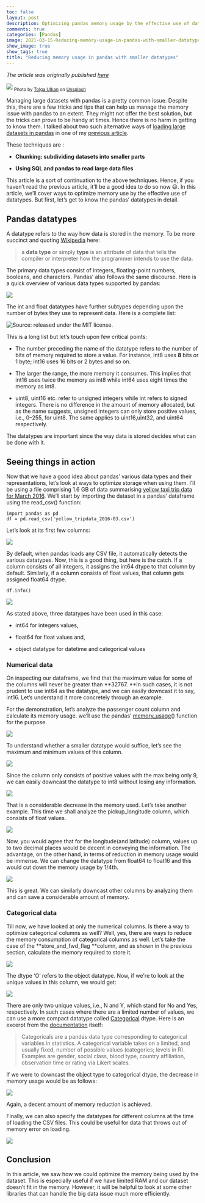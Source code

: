 ```yaml
---
toc: false
layout: post
description: Optimizing pandas memory usage by the effective use of datatypes
comments: true
categories: [Pandas]
image: 2021-03-15-Reducing-memory-usage-in-pandas-with-smaller-datatypes/0.png
show_image: true
show_tags: true
title: "Reducing memory usage in pandas with smaller datatypes"
---
```


*The article was originally published [here](https://towardsdatascience.com/reducing-memory-usage-in-pandas-with-smaller-datatypes-b527635830af?sk=55b417ed722bc364a141a9862ee33893)*


![](https://cdn-images-1.medium.com/max/10526/0*Ti9hDWaZH8UphPdM)
<sub>Photo by [Tolga Ulkan](https://unsplash.com/@tolga__?utm_source=medium&utm_medium=referral) on [Unsplash](https://unsplash.com?utm_source=medium&utm_medium=referral)</sub>

Managing large datasets with pandas is a pretty common issue. Despite this, there are a few tricks and tips that can help us manage the memory issue with pandas to an extent. They might not offer the best solution, but the tricks can prove to be handy at times. Hence there is no harm in getting to know them. I talked about two such alternative ways of [loading large datasets in pandas](https://towardsdatascience.com/loading-large-datasets-in-pandas-11bdddd36f7b?sk=a52a0f863382bd2d5b631d81838ea8de) in one of my [previous article](https://towardsdatascience.com/loading-large-datasets-in-pandas-11bdddd36f7b).


These techniques are :

* **Chunking: subdividing datasets into smaller parts**

* **Using SQL and pandas to read large data files**

This article is a sort of continuation to the above techniques. Hence, if you haven’t read the previous article, it’ll be a good idea to do so now 😃. In this article, we’ll cover ways to optimize memory use by the effective use of datatypes. But first, let’s get to know the pandas’ datatypes in detail.

## Pandas datatypes

A datatype refers to the way how data is stored in the memory. To be more succinct and quoting [Wikipedia](https://en.wikipedia.org/wiki/Data_type) here:
>  a **data type** or simply **type** is an attribute of data that tells the compiler or interpreter how the programmer intends to use the data.

The primary data types consist of integers, floating-point numbers, booleans, and characters. Pandas’ also follows the same discourse. Here is a quick overview of various data types supported by pandas:

![](https://cdn-images-1.medium.com/max/2000/1*90J0qhEaHPxD_0_G5Mf1ng.png)

The int and float datatypes have further subtypes depending upon the number of bytes they use to represent data. Here is a complete list:

![[Source](https://jakevdp.github.io/PythonDataScienceHandbook/02.01-understanding-data-types.html): r*eleased under the [MIT license](https://opensource.org/licenses/MIT).*](https://cdn-images-1.medium.com/max/2000/1*fsEpwfWQBMnaC6iISieHOw.png)

This is a long list but let’s touch upon few critical points:

* The number preceding the name of the datatype refers to the number of bits of memory required to store a value. For instance, int8 uses **8** bits or 1 byte; int16 uses 16 bits or 2 bytes and so on.

* The larger the range, the more memory it consumes. This implies that int16 uses twice the memory as int8 while int64 uses eight times the memory as int8.

* uint8, uint16 etc. refer to unsigned integers while int refers to signed integers. There is no difference in the amount of memory allocated, but as the name suggests, unsigned integers can only store positive values, i.e., 0–255, for uint8. The same applies to uint16,uint32, and uint64 respectively.

The datatypes are important since the way data is stored decides what can be done with it.

## Seeing things in action

Now that we have a good idea about pandas’ various data types and their representations, let’s look at ways to optimize storage when using them. I’ll be using a file comprising 1.6 GB of data summarising [yellow taxi trip data for March 2016](https://www.kaggle.com/bharath150/taxi-data?select=yellow_tripdata_2016-03.csv). We’ll start by importing the dataset in a pandas’ dataframe using the read_csv() function:

    import pandas as pd
    df = pd.read_csv('yellow_tripdata_2016-03.csv')

Let’s look at its first few columns:

![](https://cdn-images-1.medium.com/max/2000/1*nr1EPjM4Kef8gfguRn5VPg.png)

By default, when pandas loads any CSV file, it automatically detects the various datatypes. Now, this is a good thing, but here is the catch. If a column consists of all integers, it assigns the int64 dtype to that column by default. Similarly, if a column consists of float values, that column gets assigned float64 dtype.

    df.info()

![](https://cdn-images-1.medium.com/max/2000/1*45uSv1xBFxWT6JzQZcOe0Q.png)

As stated above, three datatypes have been used in this case:

* int64 for integers values,

* float64 for float values and,

* object datatype for datetime and categorical values

### Numerical data

On inspecting our dataframe, we find that the maximum value for some of the columns will never be greater than **32767. **In such cases, it is not prudent to use int64 as the datatype, and we can easily downcast it to say, int16. Let’s understand it more concretely through an example.

For the demonstration, let’s analyze the passenger count column and calculate its memory usage. we’ll use the pandas’ [memory_usage](https://pandas.pydata.org/pandas-docs/stable/reference/api/pandas.DataFrame.memory_usage.html)() function for the purpose.

![](https://cdn-images-1.medium.com/max/2720/1*bpVjx1a9j9X9-rYAbb2nZg.png)

To understand whether a smaller datatype would suffice, let’s see the maximum and minimum values of this column.

![](https://cdn-images-1.medium.com/max/2720/1*bN_GqmnOI4bYJA5cTgZLCg.png)

Since the column only consists of positive values with the max being only 9, we can easily downcast the datatype to int8 without losing any information.

![](https://cdn-images-1.medium.com/max/2720/1*ECXVxjt5ixzxjnWQ9oyaOg.png)

That is a considerable decrease in the memory used. Let’s take another example. This time we shall analyze the pickup_longitude column, which consists of float values.

![](https://cdn-images-1.medium.com/max/2720/1*fXtSH2feoTaI-ZpVMZ0HpQ.png)

Now, you would agree that for the longitude(and latitude) column, values up to two decimal places would be decent in conveying the information. The advantage, on the other hand, in terms of reduction in memory usage would be immense. We can change the datatype from float64 to float16 and this would cut down the memory usage by 1/4th.

![](https://cdn-images-1.medium.com/max/2720/1*6uCsQD_Q5P6o_s3Qhjmb-w.png)

This is great. We can similarly downcast other columns by analyzing them and can save a considerable amount of memory.

### Categorical data

Till now, we have looked at only the numerical columns. Is there a way to optimize categorical columns as well? Well, yes, there are ways to reduce the memory consumption of categorical columns as well. Let’s take the case of the **store_and_fwd_flag **column, and as shown in the previous section, calculate the memory required to store it.

![](https://cdn-images-1.medium.com/max/2720/1*OLTXOKM3Xpta4orcSHH9NA.png)

The dtype ‘O’ refers to the object datatype. Now, if we're to look at the unique values in this column, we would get:

![](https://cdn-images-1.medium.com/max/2720/1*KYmpWKT0Zc193p8bBY_HWg.png)

There are only two unique values, i.e., N and Y, which stand for No and Yes, respectively. In such cases where there are a limited number of values, we can use a more compact datatype called [Categorical](https://pandas.pydata.org/pandas-docs/stable/user_guide/categorical.html) dtype. Here is an excerpt from the [documentation](https://pandas.pydata.org/pandas-docs/stable/user_guide/categorical.html) itself:
>  Categoricals are a pandas data type corresponding to categorical variables in statistics. A categorical variable takes on a limited, and usually fixed, number of possible values (categories; levels in R). Examples are gender, social class, blood type, country affiliation, observation time or rating via Likert scales.

If we were to downcast the object type to categorical dtype, the decrease in memory usage would be as follows:

![](https://cdn-images-1.medium.com/max/2720/1*e97V19sdtibOg35sodQA_A.png)

Again, a decent amount of memory reduction is achieved.

Finally, we can also specify the datatypes for different columns at the time of loading the CSV files. This could be useful for data that throws out of memory error on loading.

![](https://cdn-images-1.medium.com/max/2720/1*JeN4G7xHW9BFUomNHV0BfQ.png)

## Conclusion

In this article, we saw how we could optimize the memory being used by the dataset. This is especially useful if we have limited RAM and our dataset doesn’t fit in the memory. However, it will be helpful to look at some other libraries that can handle the big data issue much more efficiently.
